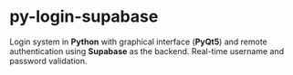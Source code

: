 # py-login-supabase
Login system in **Python** with graphical interface (**PyQt5**) and remote authentication using **Supabase** as the backend. Real-time username and password validation.
